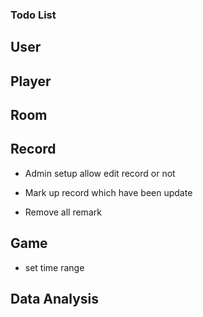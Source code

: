 ### Todo List

## User

## Player

## Room


## Record

* Admin setup allow edit record or not

* Mark up record which have been update

* Remove all remark

## Game

* set time range

## Data Analysis